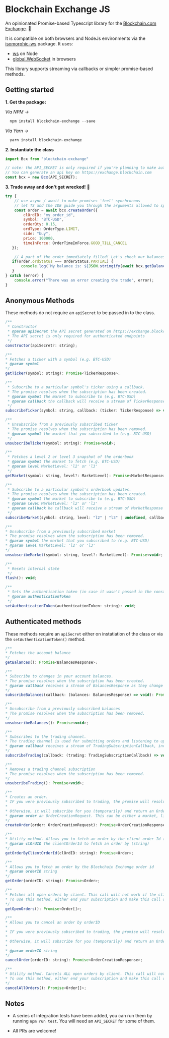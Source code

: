 # Blockchain Exchange JS

An opinionated Promise-based Typescript library for the [Blockchain.com Exchange](https://exchange.blockchain.com). 💪

It is compatible on both browsers and NodeJs environments via the [isomorphic-ws](https://www.npmjs.com/package/isomorphic-ws) package. It uses:

- [ws](https://github.com/websockets/ws) on Node
- [global.WebSocket](https://developer.mozilla.org/en-US/docs/Web/API/WebSocket) in browsers

This library supports streaming via callbacks or simpler promise-based methods.

## Getting started

**1. Get the package:**

  *Via NPM ->*
```s
  npm install blockchain-exchange --save
```

  *Via Yarn ->*
```s
  yarn install blockchain-exchange
```

**2. Instantiate the class**

```javascript
import Bcx from "blockchain-exchange"

// note: the API_SECRET is only required if you're planning to make authenticated calls.
// You can generate an api key on https://exchange.blockchain.com
const bcx = new Bcx(API_SECRET);
```

**3. Trade away and don't get wrecked!** 💸

```javascript
try {
    // use async / await to make promises 'feel' synchronous
    // let TS and the IDE guide you through the arguments allowed to speed up development!
    const order = await bcx.createOrder({
        clOrdID: "my_order_id",
        symbol: "BTC-USD",
        orderQty: 0.15,
        ordType: OrderType.LIMIT,
        side: "buy",
        price: 100000,
        timeInForce: OrderTimeInForce.GOOD_TILL_CANCEL
   });

    // A part of the order immediately filled! Let's check our balances.
   if(order.ordStatus === OrderStatus.PARTIAL) {
       console.log(`My balance is: ${JSON.stringify(await bcx.getBalances())}`);
   }
} catch (error) {
    console.error("There was an error creating the trade", error);
}

```

## Anonymous Methods
These methods do not require an `apiSecret` to be passed in to the class.

```javascript
/**
 * Constructor
 * @param apiSecret the API secret generated on https://exchange.blockchain.com (optional)
 * The API secret is only required for authenticated endpoints
 */
constructor(apiSecret?: string);

/**
* Fetches a ticker with a symbol (e.g. BTC-USD)
* @param symbol
*/
getTicker(symbol: string): Promise<TickerResponse>;

/**
 * Subscribe to a particular symbol's ticker using a callback.
 * The promise resolves when the subscription has been created.
 * @param symbol the market to subscribe to (e.g. BTC-USD)
 * @param callback the callback will receive a stream of TickerResponses
 */
subscribeTicker(symbol: string, callback: (ticker: TickerResponse) => void): Promise<void>;

/**
 * Unsubscribe from a previously subscribed ticker
 * The promise resolves when the subscription has been removed.
 * @param symbol the market that you subscribed to (e.g. BTC-USD)
 */
unsubscribeTicker(symbol: string): Promise<void>;

/**
 * Fetches a level 2 or level 3 snapshot of the orderbook
 * @param symbol the market to fetch (e.g. BTC-USD)
 * @param level MarketLevel: 'l2' or 'l3'
 */
getMarket(symbol: string, level?: MarketLevel): Promise<MarketResponse>;

/**
 * Subscribe to a particular symbol's orderbook updates.
 * The promise resolves when the subscription has been created.
 * @param symbol the market to subscribe to (e.g. BTC-USD)
 * @param level MarketLevel: 'l2' or 'l3'
 * @param callback he callback will receive a stream of MarketResponse
 */
subscribeMarket(symbol: string, level: "l2" | "l3" | undefined, callback: (market: MarketResponse) => void): Promise<void>;

/**
* Unsubscribe from a previously subscribed market
* The promise resolves when the subscription has been removed.
* @param symbol the market that you subscribed to (e.g. BTC-USD)
* @param level MarketLevel: 'l2' or 'l3'
*/
unsubscribeMarket(symbol: string, level?: MarketLevel): Promise<void>;

/**
 * Resets internal state
 */
flush(): void;

/**
 * Sets the authentication token (in case it wasn't passed in the constructor)
 * @param authenticationToken
 */
setAuthenticationToken(authenticationToken: string): void;
```

## Authenticated methods
These methods require an `apiSecret` either on instatiation of the class or via the `setAuthenticationToken()` method.

```javascript
/**
* Fetches the account balance
*/
getBalances(): Promise<BalancesResponse>;

/**
* Subscribe to changes in your account balances.
* The promise resolves when the subscription has been created.
* @param callback receives a stream of BalancesResponse as they change
*/
subscribeBalances(callback: (balances: BalancesResponse) => void): Promise<void>;

/**
* Unsubscribe from a previously subscribed balances
* The promise resolves when the subscription has been removed.
*/
unsubscribeBalances(): Promise<void>;

/**
* Subscribes to the trading channel.
* The trading channel is used for submitting orders and listening to updates to them.
* @param callback receives a stream of TradingSubscriptionCallback, including order updates and snapshots of open orders
*/
subscribeTrading(callback: (trading: TradingSubscriptionCallback) => void): Promise<void>;

/**
* Removes a trading channel subscription
* The promise resolves when the subscription has been removed.
*/
unsubcribeTrading(): Promise<void>;

/**
* Creates an order.
* IF you were previously subscribed to trading, the promise will resolve when the order has been submitted. You'd get a notification in your existing subscription.
*
* Otherwise, it will subscribe for you (temporarily) and return an OrderCreationResponse with the details of your order.
* @param order an OrderCreationRequest. This can be either a market, limit, stop or a stop limit order type.
*/
createOrder(order: OrderCreationRequest): Promise<OrderCreationResponse>;

/**
* Utility method. Allows you to fetch an order by the client order Id (clOrdID).
* @param clOrdID The clientOrderId to fetch an order by (string)
*/
getOrderByClientOrderId(clOrdID: string): Promise<Order>;

/**
* Allows you to fetch an order by the Blockchain Exchange order id
* @param orderID string
*/
getOrder(orderID: string): Promise<Order>;

/**
* Fetches all open orders by client. This call will not work if the client is subscribed to trading already.
* To use this method, either end your subscription and make this call or restart it catching the 'SNAPSHOT' event sent to the callback which includes your open orders
*/
getOpenOrders(): Promise<Order[]>;

/**
* Allows you to cancel an order by orderID
*
* IF you were previously subscribed to trading, the promise will resolve when the order cancellation request has been submitted. You'd get a notification in your existing subscription.
*
* Otherwise, it will subscribe for you (temporarily) and return an OrderCreationResponse with the details of your now cancelled order.
*
* @param orderID string
*/
cancelOrder(orderID: string): Promise<OrderCreationResponse>;

/**
* Utility method. Cancels ALL open orders by client. This call will not work if the client is subscribed to trading already.
* To use this method, either end your subscription and make this call or restart it catching the 'SNAPSHOT' event sent to the callback which includes your open orders, then cancel them individually using the cancel order method.
*/
cancelAllOrders(): Promise<Order[]>;
```

## Notes
- A series of integration tests have been added, you can run them by running `npm run test`. You will need an `API_SECRET` for some of them. 

- All PRs are welcome! 